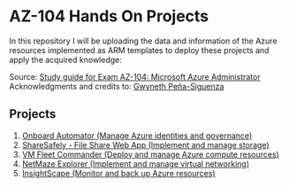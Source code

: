 # AZ-104 Hands On Projects

In this repository I will be uploading the data and information of the Azure resources implemented as ARM templates to deploy these projects and apply the acquired knowledge:

Source: [Study guide for Exam AZ-104: Microsoft Azure Administrator](https://learn.microsoft.com/certifications/resources/study-guides/az-104)
Acknowledgments and credits to: [Gwyneth Peña-Siguenza](https://github.com/madebygps)

## Projects

1. [Onboard Automator (Manage Azure identities and governance)](./onboarder.md)
2. [ShareSafely - File Share Web App (Implement and manage storage)](./sharesafely.md)
3. [VM Fleet Commander (Deploy and manage Azure compute resources)](./vmfleetcommander.md)
4. [NetMaze Explorer (Implement and manage virtual networking)](./netmazeexplorer.md)
5. [InsightScape (Monitor and back up Azure resources)](./insightscape.md)
